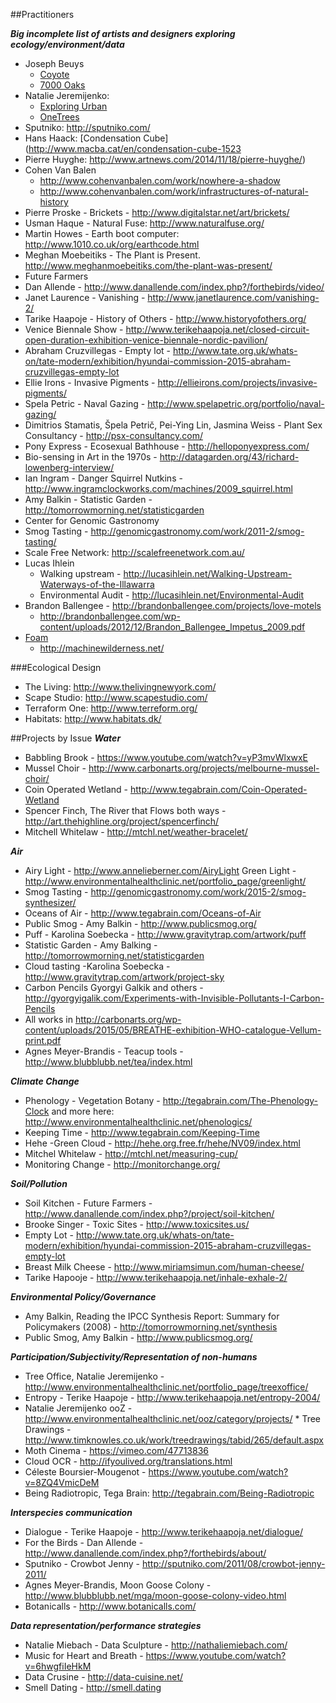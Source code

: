 ##Practitioners

***Big incomplete list of artists and designers exploring ecology/environment/data***

* Joseph Beuys
	* [Coyote](http://www.tate.org.uk/art/artworks/beuys-coyote-ar00733)
	* [7000 Oaks](https://en.wikipedia.org/wiki/7000_Oaks)
* Natalie Jeremijenko:
	* [Exploring Urban](https://vimeo.com/68771598)
	* [OneTrees](http://www.nyu.edu/projects/xdesign/onetrees/description/)
* Sputniko: http://sputniko.com/
* Hans Haack: [Condensation Cube](http://www.macba.cat/en/condensation-cube-1523
* Pierre Huyghe: http://www.artnews.com/2014/11/18/pierre-huyghe/) 
* Cohen Van Balen 
	* http://www.cohenvanbalen.com/work/nowhere-a-shadow 
	* http://www.cohenvanbalen.com/work/infrastructures-of-natural-history
* Pierre Proske - Brickets - http://www.digitalstar.net/art/brickets/
* Usman Haque - Natural Fuse: http://www.naturalfuse.org/
* Martin Howes - Earth boot computer: http://www.1010.co.uk/org/earthcode.html
* Meghan Moebeitiks - The Plant is Present. http://www.meghanmoebeitiks.com/the-plant-was-present/
* Future Farmers 
* Dan Allende - http://www.danallende.com/index.php?/forthebirds/video/ 
* Janet Laurence - Vanishing - http://www.janetlaurence.com/vanishing-2/
* Tarike Haapoje - History of Others - http://www.historyofothers.org/
* Venice Biennale Show - http://www.terikehaapoja.net/closed-circuit-open-duration-exhibition-venice-biennale-nordic-pavilion/ 
* Abraham Cruzvillegas - Empty lot - http://www.tate.org.uk/whats-on/tate-modern/exhibition/hyundai-commission-2015-abraham-cruzvillegas-empty-lot
* Ellie Irons - Invasive Pigments - http://ellieirons.com/projects/invasive-pigments/
* Spela Petric - Naval Gazing - http://www.spelapetric.org/portfolio/naval-gazing/ 
* Dimitrios Stamatis, Špela Petrič, Pei-Ying Lin, Jasmina Weiss  - Plant Sex Consultancy - http://psx-consultancy.com/
* Pony Express - Ecosexual Bathhouse - http://helloponyexpress.com/ 
* Bio-sensing in Art in the 1970s - http://datagarden.org/43/richard-lowenberg-interview/
* Ian Ingram - Danger Squirrel Nutkins - http://www.ingramclockworks.com/machines/2009_squirrel.html 
* Amy Balkin - Statistic Garden - http://tomorrowmorning.net/statisticgarden
* Center for Genomic Gastronomy 
* Smog Tasting - http://genomicgastronomy.com/work/2011-2/smog-tasting/
* Scale Free Network: http://scalefreenetwork.com.au/
* Lucas Ihlein 
	* Walking upstream - http://lucasihlein.net/Walking-Upstream-Waterways-of-the-Illawarra
	* Environmental Audit - http://lucasihlein.net/Environmental-Audit
* Brandon Ballengee - http://brandonballengee.com/projects/love-motels
	* http://brandonballengee.com/wp-content/uploads/2012/12/Brandon_Ballengee_Impetus_2009.pdf
* [Foam](http://fo.am/activities/) 
	* http://machinewilderness.net/

###Ecological Design
* The Living: http://www.thelivingnewyork.com/
* Scape Studio: http://www.scapestudio.com/
* Terraform One: http://www.terreform.org/
* Habitats: http://www.habitats.dk/

##Projects by Issue
***Water***

* Babbling Brook - https://www.youtube.com/watch?v=yP3mvWlxwxE
* Mussel Choir - http://www.carbonarts.org/projects/melbourne-mussel-choir/ 
* Coin Operated Wetland - http://www.tegabrain.com/Coin-Operated-Wetland 
* Spencer Finch, The River that Flows both ways - http://art.thehighline.org/project/spencerfinch/ 
* Mitchell Whitelaw - http://mtchl.net/weather-bracelet/ 

***Air***

* Airy Light - http://www.annelieberner.com/AiryLight 
Green Light - http://www.environmentalhealthclinic.net/portfolio_page/greenlight/ 
* Smog Tasting - http://genomicgastronomy.com/work/2015-2/smog-synthesizer/ 
* Oceans of Air - http://www.tegabrain.com/Oceans-of-Air 
* Public Smog - Amy Balkin - http://www.publicsmog.org/ 
* Puff - Karolina Soebecka - http://www.gravitytrap.com/artwork/puff 
* Statistic Garden - Amy Balking - http://tomorrowmorning.net/statisticgarden 
* Cloud tasting -Karolina Soebecka -  http://www.gravitytrap.com/artwork/project-sky 
* Carbon Pencils Gyorgyi Galkik and others - http://gyorgyigalik.com/Experiments-with-Invisible-Pollutants-I-Carbon-Pencils 
* All works in http://carbonarts.org/wp-content/uploads/2015/05/BREATHE-exhibition-WHO-catalogue-Vellum-print.pdf 
* Agnes Meyer-Brandis - Teacup tools - http://www.blubblubb.net/tea/index.html

***Climate Change***

* Phenology - Vegetation Botany - http://tegabrain.com/The-Phenology-Clock and more here: http://www.environmentalhealthclinic.net/phenologics/
* Keeping Time - http://www.tegabrain.com/Keeping-Time 
* Hehe -Green Cloud -  http://hehe.org.free.fr/hehe/NV09/index.html 
* Mitchel Whitelaw - http://mtchl.net/measuring-cup/ 
* Monitoring Change - http://monitorchange.org/ 

***Soil/Pollution***

* Soil Kitchen - Future Farmers - http://www.danallende.com/index.php?/project/soil-kitchen/ 
* Brooke Singer - Toxic Sites - http://www.toxicsites.us/ 
* Empty Lot - http://www.tate.org.uk/whats-on/tate-modern/exhibition/hyundai-commission-2015-abraham-cruzvillegas-empty-lot 
* Breast Milk Cheese - http://www.miriamsimun.com/human-cheese/ 
* Tarike Hapooje -  http://www.terikehaapoja.net/inhale-exhale-2/ 

***Environmental Policy/Governance***

* Amy Balkin, Reading the IPCC Synthesis Report: Summary for Policymakers (2008) - http://tomorrowmorning.net/synthesis 
* Public Smog, Amy Balkin - http://www.publicsmog.org/ 

***Participation/Subjectivity/Representation of non-humans***

* Tree Office, Natalie Jeremijenko - http://www.environmentalhealthclinic.net/portfolio_page/treexoffice/
* Entropy - Terike Haapoje - http://www.terikehaapoja.net/entropy-2004/ 
* Natalie Jeremijenko ooZ - http://www.environmentalhealthclinic.net/ooz/category/projects/ * Tree Drawings - http://www.timknowles.co.uk/work/treedrawings/tabid/265/default.aspx 
* Moth Cinema - https://vimeo.com/47713836 
* Cloud OCR - http://ifyoulived.org/translations.html 
* Céleste Boursier-Mougenot - https://www.youtube.com/watch?v=8ZQ4VmicDeM 
* Being Radiotropic, Tega Brain: http://tegabrain.com/Being-Radiotropic

***Interspecies communication***

* Dialogue - Terike Haapoje - http://www.terikehaapoja.net/dialogue/ 
* For the Birds - Dan Allende - http://www.danallende.com/index.php?/forthebirds/about/ 
* Sputniko - Crowbot Jenny - http://sputniko.com/2011/08/crowbot-jenny-2011/
* Agnes Meyer-Brandis, Moon Goose Colony - http://www.blubblubb.net/mga/moon-goose-colony-video.html
* Botanicalls - http://www.botanicalls.com/


***Data representation/performance strategies***

* Natalie Miebach - Data Sculpture - http://nathaliemiebach.com/ 
* Music for Heart and Breath - https://www.youtube.com/watch?v=6hwgfiIeHkM 
* Data Crusine - http://data-cuisine.net/
* Smell Dating - http://smell.dating
